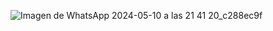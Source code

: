 ![Imagen de WhatsApp 2024-05-10 a las 21 41 20_c288ec9f](https://github.com/RONALD-PIVAQUE/tarea1/assets/168945387/ae164e71-6f22-4316-8249-37754a04fbcb)
